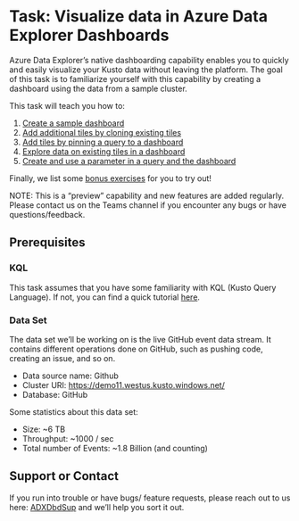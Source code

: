 # Task: Visualize data in Azure Data Explorer Dashboards

Azure Data Explorer’s native dashboarding capability enables you to quickly and easily visualize your Kusto data without leaving the platform. The goal of this task is to familiarize yourself with this capability by creating a dashboard using the data from a sample cluster.

This task will teach you how to:

1. [Create a sample dashboard](chapters/1-CreateSimpleDashboard.md)
2. [Add additional tiles by cloning existing tiles](chapters/2-CloneTile.md)
3. [Add tiles by pinning a query to a dashboard](chapters/3-PinQuery.md)
4. [Explore data on existing tiles in a dashboard](chapters/4-Explore.md)
5. [Create and use a parameter in a query and the dashboard](chapters/5-UseParameters.md)

Finally, we list some [bonus exercises](chapters/BonusExercises.md) for you to try out!

NOTE: This is a “preview” capability and new features are added regularly. Please contact us on the Teams channel if you encounter any bugs or have questions/feedback.

## Prerequisites

### KQL

This task assumes that you have some familiarity with KQL (Kusto Query Language). If not, you can find a quick tutorial [here](https://docs.microsoft.com/en-us/azure/kusto/query/tutorial?pivots=azuredataexplorer).

### Data Set

The data set we’ll be working on is the live GitHub event data stream. It contains different operations done on GitHub, such as pushing code, creating an issue, and so on.

- Data source name: Github
- Cluster URI: https://demo11.westus.kusto.windows.net/
- Database: GitHub

Some statistics about this data set:

- Size: ~6 TB
- Throughput: ~1000 / sec
- Total number of Events: ~1.8 Billion (and counting)

## Support or Contact

If you run into trouble or have bugs/ feature requests, please reach out to us here: [ADXDbdSup](mailto:ADXDbdSup@microsoft.com) and we’ll help you sort it out.
